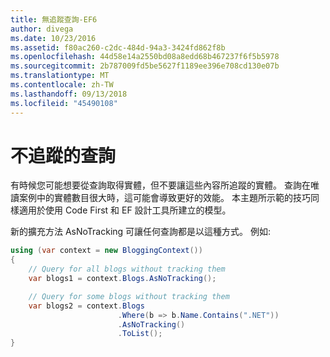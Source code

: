 ```yaml
---
title: 無追蹤查詢-EF6
author: divega
ms.date: 10/23/2016
ms.assetid: f80ac260-c2dc-484d-94a3-3424fd862f8b
ms.openlocfilehash: 44d58e14a2550bd08a8edd68b467237f6f5b5978
ms.sourcegitcommit: 2b787009fd5be5627f1189ee396e708cd130e07b
ms.translationtype: MT
ms.contentlocale: zh-TW
ms.lasthandoff: 09/13/2018
ms.locfileid: "45490108"
---
```

# <a name="no-tracking-queries"></a>不追蹤的查詢
有時候您可能想要從查詢取得實體，但不要讓這些內容所追蹤的實體。 查詢在唯讀案例中的實體數目很大時，這可能會導致更好的效能。 本主題所示範的技巧同樣適用於使用 Code First 和 EF 設計工具所建立的模型。  

新的擴充方法 AsNoTracking 可讓任何查詢都是以這種方式。 例如:   

``` csharp
using (var context = new BloggingContext())
{
    // Query for all blogs without tracking them
    var blogs1 = context.Blogs.AsNoTracking();

    // Query for some blogs without tracking them
    var blogs2 = context.Blogs
                        .Where(b => b.Name.Contains(".NET"))
                        .AsNoTracking()
                        .ToList();
}
```  
